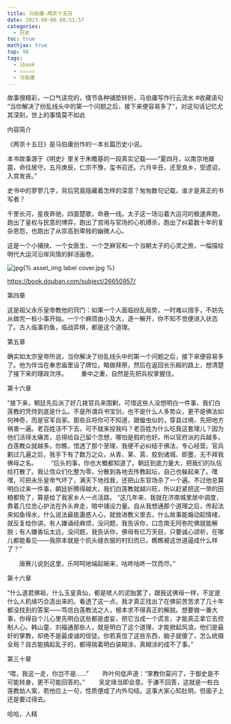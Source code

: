 ```yaml
---
title: 马伯庸-两京十五日
date: 2023-09-06 08:51:57
categories:
  - 历史
toc: true
mathjax: true
top: 98
tags:
  - ibook
  - ✰✰✰✰✰
  - 马伯庸
---
```

故事很精彩，一口气读完的，情节各种铺垫转折，马伯庸写作行云流水
#收藏语句 “当你解决了纷乱线头中的第一个问题之后，接下来便容易多了”，对这句话记忆尤其深刻，世上的事情莫不如此

内容简介

《两京十五日》是马伯庸创作的一本长篇历史小说。

本书故事源于《明史》里关于朱瞻基的一段真实记载——“夏四月，以南京地屡震，命往居守。五月庚辰，仁宗不豫，玺书召还。六月辛丑，还至良乡，受遗诏，入宫发丧。”

史书中的寥寥几字，背后究竟隐藏着怎样的深意？匆匆数句记载，谁才是真正的书写者？

千里长河，星夜奔驰，四面楚歌，命悬一线。太子这一场沿着大运河的极速奔跑，跑出了皇权与民意的博弈，跑出了宫闱与官场的心机搏杀，跑出了纠葛数十年的复杂恩怨，也跑出了从崇高到卑贱的幽微人心。

这是一个小捕快、一个女医生、一个芝麻官和一个当朝太子的心灵之旅，一幅描绘明代大运河沿岸风情的鲜活画卷。

 ![jpg](https://img2.doubanio.com/view/subject/l/public/s33682883.jpg){% asset_img label cover.jpg %}

 https://book.douban.com/subject/26650957/
 <!-- more -->
第四章

这是祖父永乐皇帝教他的窍门：如果一个人面临纷乱局势，一时难以措手，不妨先从做完一桩小事开始。一个个麻烦由小及大，逐一解开，你不知不觉便进入状态了。古人临事钓鱼，临战弈棋，都是这个道理。



第五章

确实如太宗皇帝所说，当你解决了纷乱线头中的第一个问题之后，接下来便容易多了。他为伴当在奉忠庙里设了牌位，略做拜祭，然后在返回长乐殿的路上，想清楚了接下来的理政次序。 　　重中之重，自然是先把兵权掌握住。



第十六章

“接下来，朝廷先后派了好几拨官兵来围剿，可惜这些人没想明白一件事，我们白莲教的凭恃到底是什么。不是所谓兵书宝剑，也不是什么人多势众，更不是佛法如何神奇，而是官军自家。那些兵将你可不知道，跟蝗虫似的，穿县过境，先把地方祸害一遍。老百姓活不下去，可不就来投我吗？老百姓为什么吃我这套理儿？因为他们活得太痛苦，总得给自己留个念想，哪怕是假的也好。所以官府派的兵越多，白莲教众就越多。你瞧，悟透了那个至理，我便不必纠结于佛法，专心经营。官兵剿过几遍之后，我手下有了数万之众，从青、莱、莒、胶到诸城、即墨，无不拜我佛母之名。 　　“后头的事，你也大概都知道了。朝廷到底力量大，把我们的队伍给打散了。我让信众们化整为零，分散到各地去传教起坛，自己也躲起来了。嘿嘿，可把永乐皇帝气坏了，满天下地找我，还把山东官场杀了一个遍。不过他总算明白过来一件事，朝廷折腾得越大，我们白莲教就越兴旺，所以赶紧把这一带的田粮都免了，算是给了我家乡人一点活路。
“这几年来，我就在济南城里居中调度，靠着几位忠心护法在外头奔走，暗中铺设力量。自从我想通那个道理之后，传起法来如鱼得水，什么说法最能蛊惑人心，就放进教义里去，什么故事能煽动起情绪，就反复给你讲。有人嫌诵经麻烦，没问题，我告诉你，口念南无阿弥陀佛就能解脱；有人嫌香坛太远，没问题，我告诉你，佛母有亿万天目，只要诚心颂祈，在哪儿都能看见——我原本就是个炕头缝衣服的村妇而已，瞧瞧被这世道逼成什么样了？”

　　唐赛儿说到这里，乐呵呵地端起碗来，咕咚咕咚一饮而尽。”





第十六章

“什么道君佛祖，什么玉皇真仙，都是唬人的泥胎罢了，跟我这佛母一样，不定是什么人机缘巧合造出来的。看透了这一点，我才真正找出了在佛前苦苦求了几十年都没找到的答案——笃信白莲教法之人，根本求不得真正的解脱。想要做一番大事，你得自个儿心里先明白这些都是虚妄，把它当成一个谎言，才能真正拿它去控制人心。韩山童、刘福通那些人，就是明白了这个道理，才能掀起风浪。他们是最好的掌教，却绝不是最虔诚的信徒。你若真信了这些东西，脑子就傻了，怎么统摄全局？自古能搞起乱子的，都得揣着明白装糊涂，真糊涂的成不了事。”



第三十章

“喂，我这一走，你岂不是……” 　　昨叶何低声道：“掌教你莫问了，于御史是不可能转身，更不可能回答的。” 　　吴定缘当即会意。于谦不回答，这就是一桩白莲教劫人案，若他应上一句，性质便成了内外勾结。这事大家心知肚明，但面子上还是要过得去。

哈哈，人精